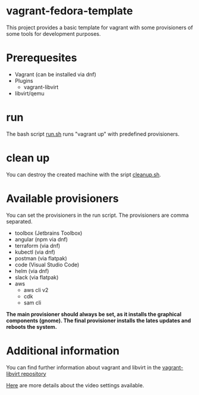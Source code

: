 # vagrant-fedora-template

This project provides a basic template for vagrant with some provisioners of some tools for development purposes.

# Prerequesites

- Vagrant (can be installed via dnf)
- Plugins
  - vagrant-libvirt
- libvirt/qemu

# run

The bash script [run.sh](run.sh) runs "vagrant up" with predefined provisioners.

# clean up 

You can destroy the created machine with the sript [cleanup.sh](cleanup.sh).

# Available provisioners

You can set the provisioners in the run script. The provisioners are comma separated.

- toolbox (Jetbrains Toolbox)
- angular (npm via dnf)
- terraform (via dnf)
- kubectl (via dnf)
- postman (via flatpak)
- code (Visual Studio Code)
- helm (via dnf)
- slack (via flatpak)
- aws
  - aws cli v2
  - cdk
  - sam cli

**The main provisioner should always be set, as it installs the graphical components (gnome). The final provisioner installs the lates updates and reboots the system.**

# Additional information

You can find further information about vagrant and libvirt in the [vagrant-libvirt repository](https://github.com/vagrant-libvirt/vagrant-libvirt)

[Here](https://libvirt.org/formatdomain.html#elementsVideo) are more details about the video settings available.